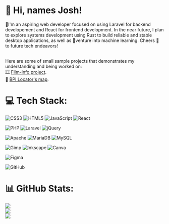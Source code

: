 # 👋 Hi, names Josh!
🔭I'm an aspiring web developer focused on using Laravel for backend developement and React for frontend development. In the near future, I plan to explore systems development using Rust to build reliable and stable desktop applications, as well as 🚀venture into machine learning. Cheers 🍻 to future tech endeavors! 

<br>Here are some of small sample projects that demonstrates my understanding and being worked on: <br>
🎞️ [Film-info project](https://lomeda-joshua.github.io/film-info/). <br>
📍 [BPI Locator's map](https://lomeda-joshua.github.io/locators-map-lgu-bpi/).<br>

# 💻 Tech Stack:
![CSS3](https://img.shields.io/badge/css3-%231572B6.svg?style=for-the-badge&logo=css3&logoColor=white) ![HTML5](https://img.shields.io/badge/html5-%23E34F26.svg?style=for-the-badge&logo=html5&logoColor=white) ![JavaScript](https://img.shields.io/badge/javascript-%23323330.svg?style=for-the-badge&logo=javascript&logoColor=%23F7DF1E) ![React](https://img.shields.io/badge/react-%2320232a.svg?style=for-the-badge&logo=react&logoColor=%2361DAFB) 

![PHP](https://img.shields.io/badge/php-%23777BB4.svg?style=for-the-badge&logo=php&logoColor=white) ![Laravel](https://img.shields.io/badge/laravel-%23FF2D20.svg?style=for-the-badge&logo=laravel&logoColor=white) ![jQuery](https://img.shields.io/badge/jquery-%230769AD.svg?style=for-the-badge&logo=jquery&logoColor=white)

![Apache](https://img.shields.io/badge/apache-%23D42029.svg?style=for-the-badge&logo=apache&logoColor=white) ![MariaDB](https://img.shields.io/badge/MariaDB-003545?style=for-the-badge&logo=mariadb&logoColor=white) ![MySQL](https://img.shields.io/badge/mysql-4479A1.svg?style=for-the-badge&logo=mysql&logoColor=white)

![Gimp](https://img.shields.io/badge/Gimp-657D8B?style=for-the-badge&logo=gimp&logoColor=FFFFFF) ![Inkscape](https://img.shields.io/badge/Inkscape-e0e0e0?style=for-the-badge&logo=inkscape&logoColor=080A13) ![Canva](https://img.shields.io/badge/Canva-%2300C4CC.svg?style=for-the-badge&logo=Canva&logoColor=white)

![Figma](https://img.shields.io/badge/figma-%23F24E1E.svg?style=for-the-badge&logo=figma&logoColor=white)

![GitHub](https://img.shields.io/badge/github-%23121011.svg?style=for-the-badge&logo=github&logoColor=white)
        
# 📊 GitHub Stats:
![](https://github-readme-stats.vercel.app/api?username=Lomeda-Joshua&theme=dark&hide_border=false&include_all_commits=false&count_private=false)<br/>
![](https://github-readme-streak-stats.herokuapp.com/?user=Lomeda-Joshua&theme=dark&hide_border=false)<br/>
![](https://github-readme-stats.vercel.app/api/top-langs/?username=Lomeda-Joshua&theme=dark&hide_border=false&include_all_commits=false&count_private=false&layout=compact)


<!---
Lomeda-Joshua/Lomeda-Joshua is a ✨ special ✨ repository because its `README.md` (this file) appears on your GitHub profile.
You can click the Preview link to take a look at your changes.
--->

